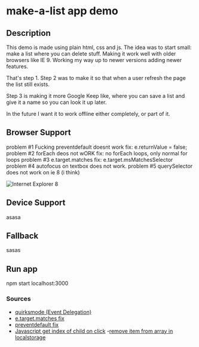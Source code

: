 # make-a-list app demo

## Description
This demo is made using plain html, css and js. The idea was to start small: make a list where you can delete stuff. Making it work well with older browsers like IE 9. Working my way up to newer versions adding newer features. 

That's step 1. Step 2 was to make it so that when a user refresh the page the list still exists.

Step 3 is making it more Google Keep like, where you can save a list and give it a name so you can look it up later.

In the future I want it to work offline either completely, or part of it.

## Browser Support
problem #1 Fucking preventdefault doesnt work fix: e.returnValue = false;
problem #2 forEach deos not wORK fix: no forEach loops, only normal for loops
problem #3 e.target.matches fix: e.target.msMatchesSelector 
problem #4 autofocus on textbox does not work.
problem #5 querySelector does not work on ie 8 (i think)    

![Internet Explorer 8](ie.png)

## Device Support
asasa

## Fallback
sasas

## Run app
npm start
localhost:3000

### Sources
- [quirksmode (Event Delegation)](http://www.quirksmode.org/js/events_order.html)
- [e.target.matches fix](http://stackoverflow.com/questions/37304037/why-my-code-dont-working-in-ie11)
- [preventdefault fix](http://stackoverflow.com/questions/4479216/does-internet-explorer-supports-e-preventdefault)
- [Javascript get index of child on click](https://stackoverflow.com/questions/20818790/javascript-get-index-of-child-on-click)
-[remove item from array in localstorage](https://stackoverflow.com/questions/39725221/remove-an-item-from-an-array-inside-a-local-storage-object-with-javascripthttps://stackoverflow.com/questions/20818790/javascript-get-index-of-child-on-click)

